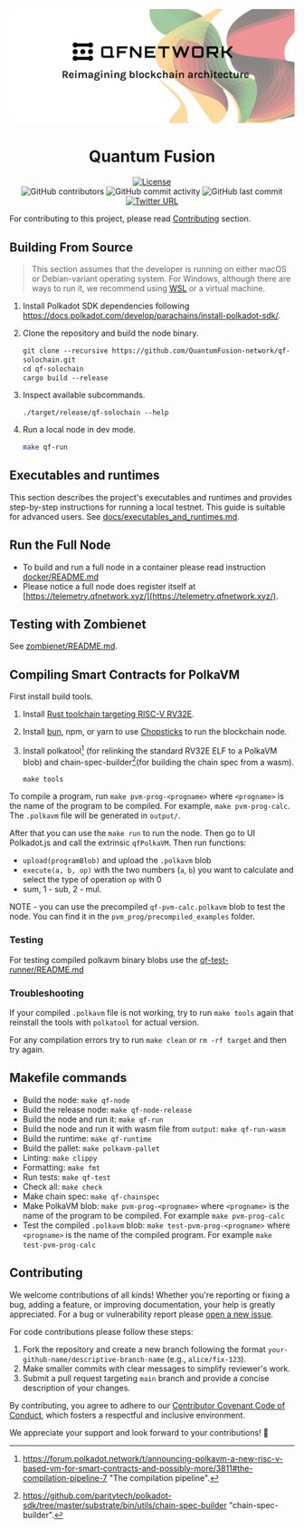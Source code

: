 <div align="center">

![Logo](Logo.jpg)

# Quantum Fusion

[![License](https://img.shields.io/github/license/QuantumFusion-network/qf-solochain?color=green)](https://github.com/QuantumFusion-network/qf-solochain/blob/main/LICENSE)
<br>
![GitHub contributors](https://img.shields.io/github/contributors/QuantumFusion-network/qf-solochain)
![GitHub commit activity](https://img.shields.io/github/commit-activity/m/QuantumFusion-network/qf-solochain)
![GitHub last commit](https://img.shields.io/github/last-commit/QuantumFusion-network/qf-solochain)
<br>
[![Twitter URL](https://img.shields.io/twitter/follow/QuantumFusion_?style=social)](https://x.com/QuantumFusion_)

</div>

For contributing to this project, please read [Contributing](#contributing) section.

## Building From Source

> This section assumes that the developer is running on either macOS or Debian-variant operating system. For Windows,
although there are ways to run it, we recommend using [WSL](https://learn.microsoft.com/en-us/windows/wsl/install)
or a virtual machine.

1. Install Polkadot SDK dependencies following https://docs.polkadot.com/develop/parachains/install-polkadot-sdk/.

2. Clone the repository and build the node binary.

    ```console
    git clone --recursive https://github.com/QuantumFusion-network/qf-solochain.git
    cd qf-solochain
    cargo build --release
    ```

3. Inspect available subcommands.

    ```console
    ./target/release/qf-solochain --help
    ```

4. Run a local node in dev mode.

    ```bash
    make qf-run
    ```

## Executables and runtimes

This section describes the project's executables and runtimes and provides step-by-step instructions for running a local testnet.
 This guide is suitable for advanced users.
See [docs/executables_and_runtimes.md](docs/executables_and_runtimes.md).

## Run the Full Node

- To build and run a full node in a container please read instruction [docker/README.md](docker/README.md)
- Please notice a full node does register itself at [https://telemetry.qfnetwork.xyz/](https://telemetry.qfnetwork.xyz/).

## Testing with Zombienet

See [zombienet/README.md](zombienet/README.md).

## Compiling Smart Contracts for PolkaVM

First install build tools.

1. Install [Rust toolchain targeting RISC-V RV32E](https://github.com/paritytech/rustc-rv32e-toolchain).
1. Install [bun](https://bun.sh), npm, or yarn to use [Chopsticks](https://github.com/AcalaNetwork/chopsticks) to run
   the blockchain node.
1. Install polkatool[^1] (for relinking the standard RV32E ELF to a PolkaVM blob) and chain-spec-builder[^2](for building
   the chain spec from a wasm).

    ```console
    make tools
    ```

To compile a program, run `make pvm-prog-<progname>` where `<progname>` is the name of the program to be compiled. For
example, `make pvm-prog-calc`. The `.polkavm` file will be generated in `output/`.

After that you can use the `make run` to run the node. Then go to UI Polkadot.js and call the extrinsic `qfPolkaVM`.
Then run functions:

- `upload(programBlob)` and upload the `.polkavm` blob
- `execute(a, b, op)` with the two numbers (`a`, `b`) you want to calculate and select the type of operation `op` with 0
- sum, 1 - sub, 2 - mul.

NOTE - you can use the precompiled `qf-pvm-calc.polkavm` blob to test the node. You can find it in the `pvm_prog/precompiled_examples`
folder.

### Testing

For testing compiled polkavm binary blobs use the [qf-test-runner/README.md](qf-test-runner/README.md)

### Troubleshooting

If your compiled `.polkavm` file is not working, try to run `make tools` again that reinstall the tools with `polkatool`
for actual version.

For any compilation errors try to run `make clean` or `rm -rf target` and then try again.

## Makefile commands

- Build the node: `make qf-node`
- Build the release node: `make qf-node-release`
- Build the node and run it: `make qf-run`
- Build the node and run it with wasm file from `output`: `make qf-run-wasm`
- Build the runtime: `make qf-runtime`
- Build the pallet: `make polkavm-pallet`
- Linting: `make clippy`
- Formatting: `make fmt`
- Run tests: `make qf-test`
- Check all: `make check`
- Make chain spec: `make qf-chainspec`
- Make PolkaVM blob: `make pvm-prog-<progname>` where `<progname>` is the name of the program to be compiled. For example
  `make pvm-prog-calc`
- Test the compiled `.polkavm` blob: `make test-pvm-prog-<progname>` where `<progname>` is the name of the compiled
  program. For example `make test-pvm-prog-calc`

## Contributing

We welcome contributions of all kinds! Whether you're reporting or fixing a bug, adding a feature, or improving
documentation, your help is greatly appreciated. For a bug or vulnerability report please [open a new issue](https://github.com/QuantumFusion-network/qf-solochain/issues/new).

For code contributions please follow these steps:

1. Fork the repository and create a new branch following the format `your-github-name/descriptive-branch-name` (e.g., `alice/fix-123`).
2. Make smaller commits with clear messages to simplify reviewer's work.
3. Submit a pull request targeting `main` branch and provide a concise description of your changes.

By contributing, you agree to adhere to our [Contributor Covenant Code of Conduct](./CODE_OF_CONDUCT.md), which fosters
a respectful and inclusive environment.

We appreciate your support and look forward to your contributions! 🚀

[^1]: <https://forum.polkadot.network/t/announcing-polkavm-a-new-risc-v-based-vm-for-smart-contracts-and-possibly-more/3811#the-compilation-pipeline-7> "The compilation pipeline".
[^2]: <https://github.com/paritytech/polkadot-sdk/tree/master/substrate/bin/utils/chain-spec-builder> "chain-spec-builder".
